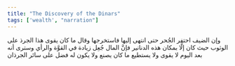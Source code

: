 ```yaml
---
title: "The Discovery of the Dinars"
tags: ['wealth', "narration"]
---
```


 وإن الضيف احتفر الجُحر حتى انتهى إليها فاستخرجها وقال ما كان يقوى هذا الجرذ على الوثوب حيث كان إلَّا بمكان هذه الدنانير فإنَّ المال جُعِل زيادة في القوَّة والرأي وسترى أنه بعد اليوم لا يقوى ولا يستطيع ما كان يصنع ولا يكون له فضل على سائر الجرذان
